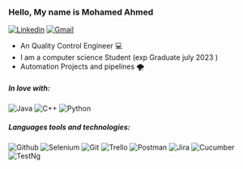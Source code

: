 ### Hello, My name is Mohamed Ahmed

[![Linkedin](https://img.shields.io/badge/linkedin-0077B5?style=for-the-badge&logo=linkedin&link=http://right)](https://www.linkedin.com/in/mohamed8ahmed/)
[![Gmail](https://img.shields.io/badge/gmail-EA4335?style=for-the-badge&logo=gmail&link=http://right&logoColor=ffffff)](mailto:mohamedahmeddeskoy@gmail.com)


- An Quality Control Engineer 💻
- I am a computer science Student (exp Graduate july 2023 ) 
- Automation Projects and pipelines 🌪️


##### In love with: 
![Java](https://img.shields.io/badge/Java-5382a1?style=for-the-badge&logo=Java&link=http://right)
![C++](https://img.shields.io/badge/C++-0052CC?style=for-the-badge&logo=C++t&link=http://right&logoColor=000000)
![Python](https://img.shields.io/badge/python-306998?style=for-the-badge&logo=C++t&link=http://right&logoColor=000000)


##### Languages tools and technologies:
![Github](https://img.shields.io/badge/github-181717?style=for-the-badge&logo=github&link=http://right&logoColor=ffffff)
![Selenium](https://img.shields.io/badge/selenium-7FFF00?style=for-the-badge&logo=Selenium&link=http://right&logoColor=ffffff)
![Git](https://img.shields.io/badge/git-F05032?style=for-the-badge&logo=git&link=http://right&logoColor=ffffff)
![Trello](https://img.shields.io/badge/trello-0084D1?style=for-the-badge&logo=Trello=http://right&logoColor=ffffff)
![Postman](https://img.shields.io/badge/postman-FF6C37?style=for-the-badge&logo=postman&link=http://right&logoColor=ffffff)
![Jira](https://img.shields.io/badge/jira-0052CC?style=for-the-badge&logo=Jira&link=http://right&logoColor=ffffff)
![Cucumber](https://img.shields.io/badge/cucumber-80bf26?style=for-the-badge&logo=Cucumber&link=http://right&logoColor=ffffff)
![TestNg](https://img.shields.io/badge/testng-61DAFB?style=for-the-badge&logo=TestNg&link=http://right&logoColor=ffffff)


